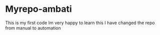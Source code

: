 # Myrepo-ambati
This is my first code
Im very happy to learn this
I have changed the repo from manual to automation
